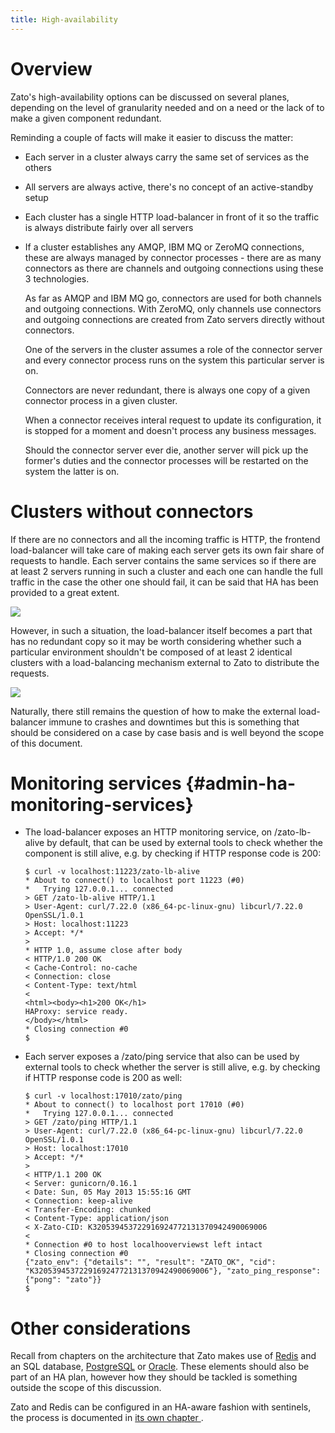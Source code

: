 ```yaml
---
title: High-availability
---
```


Overview
========

Zato\'s high-availability options can be discussed on several planes, depending
on the level of granularity needed and on a need or the lack of to make a given
component redundant.

Reminding a couple of facts will make it easier to discuss the matter:

-   Each server in a cluster always carry the same set of services as the others

-   All servers are always active, there\'s no concept of an active-standby setup

-   Each cluster has a single HTTP load-balancer in front of it so the traffic
    is always distribute fairly over all servers

-   If a cluster establishes any AMQP, IBM MQ or ZeroMQ connections,
    these are always managed by connector processes - there are as many connectors
    as there are channels and outgoing connections using these 3 technologies.

    As far as AMQP and IBM MQ go, connectors are used for both channels
    and outgoing connections. With ZeroMQ, only channels use connectors and outgoing connections
    are created from Zato servers directly without connectors.

    One of the servers in the cluster assumes a role of the connector server
    and every connector process runs on the system this particular server is on.

    Connectors are never redundant, there is always one copy of a given connector
    process in a given cluster.

    When a connector receives interal request to update its configuration, it is stopped
    for a moment and doesn\'t process any business messages.

    Should the connector server ever die, another server will pick up the former\'s duties
    and the connector processes will be restarted on the system the latter is on.

Clusters without connectors
===========================

If there are no connectors and all the incoming traffic is HTTP, the frontend
load-balancer will take care of making each server gets its own fair share of requests
to handle. Each server contains the same services so if there are at least 2 servers
running in such a cluster and each one can handle the full traffic in the case the other
one should fail, it can be said that HA has been provided to a great extent.

![](/gfx/ha-no-connectors.png)

However, in such a situation, the load-balancer itself becomes a part that has
no redundant copy so it may be worth considering whether such a particular environment
shouldn\'t be composed of at least 2 identical clusters with a load-balancing mechanism
external to Zato to distribute the requests.

![](/gfx/ha-no-connectors-2-clusters.png)

Naturally, there still remains the question of how to make the external load-balancer
immune to crashes and downtimes but this is something that should be considered
on a case by case basis and is well beyond the scope of this document.

Monitoring services {#admin-ha-monitoring-services}
===================

-   The load-balancer exposes an HTTP monitoring service, on /zato-lb-alive by default,
    that can be used by external tools to check whether the component is still alive, e.g.
    by checking if HTTP response code is 200:

    ``` {.text emphasize-lines="4,10"}
    $ curl -v localhost:11223/zato-lb-alive
    * About to connect() to localhost port 11223 (#0)
    *   Trying 127.0.0.1... connected
    > GET /zato-lb-alive HTTP/1.1
    > User-Agent: curl/7.22.0 (x86_64-pc-linux-gnu) libcurl/7.22.0 OpenSSL/1.0.1
    > Host: localhost:11223
    > Accept: */*
    >
    * HTTP 1.0, assume close after body
    < HTTP/1.0 200 OK
    < Cache-Control: no-cache
    < Connection: close
    < Content-Type: text/html
    <
    <html><body><h1>200 OK</h1>
    HAProxy: service ready.
    </body></html>
    * Closing connection #0
    $
    ```

-   Each server exposes a /zato/ping service that also can be used by external
    tools to check whether the server is still alive, e.g.
    by checking if HTTP response code is 200 as well:

    ``` {.text emphasize-lines="4,9"}
    $ curl -v localhost:17010/zato/ping
    * About to connect() to localhost port 17010 (#0)
    *   Trying 127.0.0.1... connected
    > GET /zato/ping HTTP/1.1
    > User-Agent: curl/7.22.0 (x86_64-pc-linux-gnu) libcurl/7.22.0 OpenSSL/1.0.1
    > Host: localhost:17010
    > Accept: */*
    >
    < HTTP/1.1 200 OK
    < Server: gunicorn/0.16.1
    < Date: Sun, 05 May 2013 15:55:16 GMT
    < Connection: keep-alive
    < Transfer-Encoding: chunked
    < Content-Type: application/json
    < X-Zato-CID: K320539453722916924772131370942490069006
    <
    * Connection #0 to host localhooverviewst left intact
    * Closing connection #0
    {"zato_env": {"details": "", "result": "ZATO_OK", "cid":
    "K320539453722916924772131370942490069006"}, "zato_ping_response": {"pong": "zato"}}
    $
    ```

Other considerations
====================

Recall from
chapters on the architecture
that Zato makes use of
[Redis](http://redis.io) and an SQL database,
[PostgreSQL](https://www.postgresql.org/)
or
[Oracle](http://www.oracle.com/us/products/database/). These elements should also
be part of an HA plan, however how they should be
tackled is something outside the scope of this discussion.

Zato and Redis can be configured in an HA-aware fashion with sentinels, the process is documented
in [its own chapter ](./redis-ha/sentinels).
